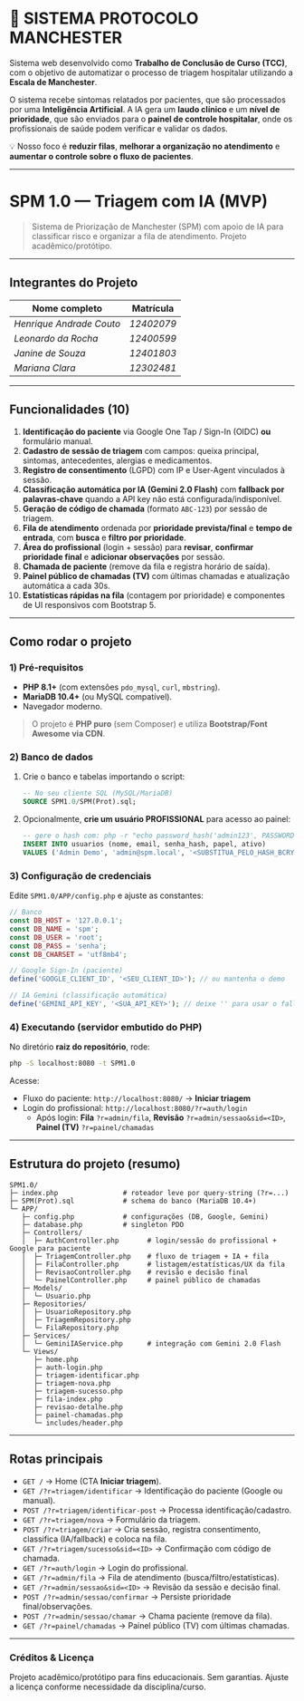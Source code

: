 # 🏥 SISTEMA PROTOCOLO MANCHESTER

Sistema web desenvolvido como **Trabalho de Conclusão de Curso (TCC)**, com o objetivo de automatizar o processo de triagem hospitalar utilizando a **Escala de Manchester**.

O sistema recebe sintomas relatados por pacientes, que são processados por uma **Inteligência Artificial**. A IA gera um **laudo clínico** e um **nível de prioridade**, que são enviados para o **painel de controle hospitalar**, onde os profissionais de saúde podem verificar e validar os dados.  

💡 Nosso foco é **reduzir filas**, **melhorar a organização no atendimento** e **aumentar o controle sobre o fluxo de pacientes**.

---

# SPM 1.0 — Triagem com IA (MVP)

> Sistema de Priorização de Manchester (SPM) com apoio de IA para classificar risco e organizar a fila de atendimento. Projeto acadêmico/protótipo.

---

## Integrantes do Projeto

| Nome completo | Matrícula |
| --- | --- |
| _Henrique Andrade Couto_ | _12402079_ |
| _Leonardo da Rocha_ | _12400599_ |
| _Janine de Souza_ | _12401803_ |
| _Mariana Clara_ | _12302481_ |

---

## Funcionalidades (10)

1. **Identificação do paciente** via Google One Tap / Sign-In (OIDC) **ou** formulário manual.  
2. **Cadastro de sessão de triagem** com campos: queixa principal, sintomas, antecedentes, alergias e medicamentos.  
3. **Registro de consentimento** (LGPD) com IP e User-Agent vinculados à sessão.  
4. **Classificação automática por IA (Gemini 2.0 Flash)** com **fallback por palavras‑chave** quando a API key não está configurada/indisponível.  
5. **Geração de código de chamada** (formato `ABC-123`) por sessão de triagem.  
6. **Fila de atendimento** ordenada por **prioridade prevista/final** e **tempo de entrada**, com **busca** e **filtro por prioridade**.  
7. **Área do profissional** (login + sessão) para **revisar**, **confirmar prioridade final** e **adicionar observações** por sessão.  
8. **Chamada de paciente** (remove da fila e registra horário de saída).  
9. **Painel público de chamadas (TV)** com últimas chamadas e atualização automática a cada 30s.  
10. **Estatísticas rápidas na fila** (contagem por prioridade) e componentes de UI responsivos com Bootstrap 5.

---

## Como rodar o projeto

### 1) Pré‑requisitos
- **PHP 8.1+** (com extensões `pdo_mysql`, `curl`, `mbstring`).
- **MariaDB 10.4+** (ou MySQL compatível).
- Navegador moderno.  
> O projeto é **PHP puro** (sem Composer) e utiliza **Bootstrap/Font Awesome via CDN**.

### 2) Banco de dados
1. Crie o banco e tabelas importando o script:  
   ```sql
   -- No seu cliente SQL (MySQL/MariaDB)
   SOURCE SPM1.0/SPM(Prot).sql;
   ```
2. Opcionalmente, **crie um usuário PROFISSIONAL** para acesso ao painel:
   ```sql
   -- gere o hash com: php -r "echo password_hash('admin123', PASSWORD_BCRYPT), PHP_EOL;"
   INSERT INTO usuarios (nome, email, senha_hash, papel, ativo)
   VALUES ('Admin Demo', 'admin@spm.local', '<SUBSTITUA_PELO_HASH_BCRYPT>', 'profissional', 1);
   ```

### 3) Configuração de credenciais
Edite `SPM1.0/APP/config.php` e ajuste as constantes:
```php
// Banco
const DB_HOST = '127.0.0.1';
const DB_NAME = 'spm';
const DB_USER = 'root';
const DB_PASS = 'senha';
const DB_CHARSET = 'utf8mb4';

// Google Sign-In (paciente)
define('GOOGLE_CLIENT_ID', '<SEU_CLIENT_ID>'); // ou mantenha o demo

// IA Gemini (classificação automática)
define('GEMINI_API_KEY', '<SUA_API_KEY>'); // deixe '' para usar o fallback por palavras‑chave
```

### 4) Executando (servidor embutido do PHP)
No diretório **raiz do repositório**, rode:
```bash
php -S localhost:8080 -t SPM1.0
```
Acesse:
- Fluxo do paciente: `http://localhost:8080/` → **Iniciar triagem**  
- Login do profissional: `http://localhost:8080/?r=auth/login`  
  - Após login: **Fila** `?r=admin/fila`, **Revisão** `?r=admin/sessao&sid=<ID>`, **Painel (TV)** `?r=painel/chamadas`

---

## Estrutura do projeto (resumo)

```
SPM1.0/
├─ index.php                # roteador leve por query-string (?r=...)
├─ SPM(Prot).sql            # schema do banco (MariaDB 10.4+)
└─ APP/
   ├─ config.php            # configurações (DB, Google, Gemini)
   ├─ database.php          # singleton PDO
   ├─ Controllers/
   │  ├─ AuthController.php       # login/sessão do profissional + Google para paciente
   │  ├─ TriagemController.php    # fluxo de triagem + IA + fila
   │  ├─ FilaController.php       # listagem/estatísticas/UX da fila
   │  ├─ RevisaoController.php    # revisão e decisão final
   │  └─ PainelController.php     # painel público de chamadas
   ├─ Models/
   │  └─ Usuario.php
   ├─ Repositories/
   │  ├─ UsuarioRepository.php
   │  ├─ TriagemRepository.php
   │  └─ FilaRepository.php
   ├─ Services/
   │  └─ GeminiIAService.php      # integração com Gemini 2.0 Flash
   └─ Views/
      ├─ home.php
      ├─ auth-login.php
      ├─ triagem-identificar.php
      ├─ triagem-nova.php
      ├─ triagem-sucesso.php
      ├─ fila-index.php
      ├─ revisao-detalhe.php
      ├─ painel-chamadas.php
      └─ includes/header.php
```

---

## Rotas principais

- `GET /` → Home (CTA **Iniciar triagem**).  
- `GET /?r=triagem/identificar` → Identificação do paciente (Google ou manual).  
- `POST /?r=triagem/identificar-post` → Processa identificação/cadastro.  
- `GET /?r=triagem/nova` → Formulário da triagem.  
- `POST /?r=triagem/criar` → Cria sessão, registra consentimento, classifica (IA/fallback) e coloca na fila.  
- `GET /?r=triagem/sucesso&sid=<ID>` → Confirmação com código de chamada.  
- `GET /?r=auth/login` → Login do profissional.  
- `GET /?r=admin/fila` → Fila de atendimento (busca/filtro/estatísticas).  
- `GET /?r=admin/sessao&sid=<ID>` → Revisão da sessão e decisão final.  
- `POST /?r=admin/sessao/confirmar` → Persiste prioridade final/observações.  
- `POST /?r=admin/sessao/chamar` → Chama paciente (remove da fila).  
- `GET /?r=painel/chamadas` → Painel público (TV) com últimas chamadas.

---

### Créditos & Licença

Projeto acadêmico/protótipo para fins educacionais. Sem garantias. Ajuste a licença conforme necessidade da disciplina/curso.


